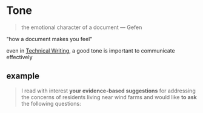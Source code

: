 # Tone

> the emotional character of a document — Gefen
> 

"how a document makes you feel"

even in [Technical Writing](Technical%20Writing%206c4e93f1d55a4771a4a90adf26ce1594.md), a good tone is important to communicate effectively

## example

> I read with interest **your evidence-based suggestions** for addressing the concerns of residents living near wind farms and would like **to ask** the following questions:
>